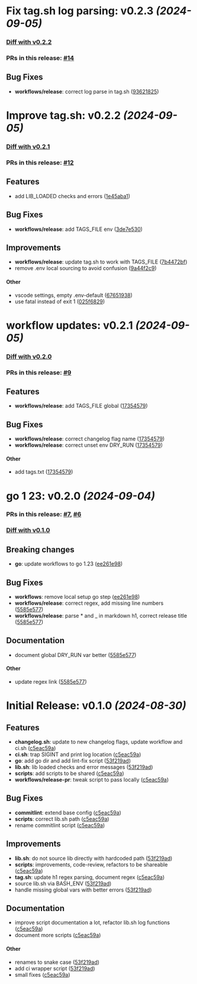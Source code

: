 # Fix tag.sh log parsing: v0.2.3 *(2024-09-05)*
### [Diff with v0.2.2](https://github.com/tcodes0/sh/compare/v0.2.3..v0.2.2)

### PRs in this release: [#14](https://github.com/tcodes0/sh/pull/14)
## Bug Fixes
- **workflows/release**: correct log parse in tag.sh ([93621825](https://github.com/tcodes0/sh/commit/93621825911e407321537729ea2351a3b694b3ff))

# Improve tag.sh: v0.2.2 *(2024-09-05)*
### [Diff with v0.2.1](https://github.com/tcodes0/sh/compare/v0.2.2..v0.2.1)

### PRs in this release: [#12](https://github.com/tcodes0/sh/pull/12)
## Features
- add LIB_LOADED checks and errors ([1e45aba1](https://github.com/tcodes0/sh/commit/1e45aba1808789d3245179a4b846ef2fcd5eb9cf))

## Bug Fixes
- **workflows/release**: add TAGS_FILE env ([3de7e530](https://github.com/tcodes0/sh/commit/3de7e53084665e87e55a4e616e69ca1deba0e554))

## Improvements
- **workflows/release**: update tag.sh to work with TAGS_FILE ([7b4472bf](https://github.com/tcodes0/sh/commit/7b4472bfe3775a54341d36be7aafb53201abfc04))
- remove .env local sourcing to avoid confusion ([9a44f2c9](https://github.com/tcodes0/sh/commit/9a44f2c99f090e392a8fab74317a224d0aece578))

#### Other
- vscode settings, empty .env-default ([67651938](https://github.com/tcodes0/sh/commit/6765193816b83c730f1dfdbf28c5a45b2733cac9))
- use fatal instead of exit 1 ([025f6829](https://github.com/tcodes0/sh/commit/025f682921aa0dda0946cb85741be9d3370d4d29))

# workflow updates: v0.2.1 *(2024-09-05)*
### [Diff with v0.2.0](https://github.com/tcodes0/sh/compare/v0.2.1..v0.2.0)

### PRs in this release: [#9](https://github.com/tcodes0/sh/pull/9)
## Features
- **workflows/release**: add TAGS_FILE global ([17354579](https://github.com/tcodes0/sh/commit/173545795d19b008e92347ff56ea24a68d4540da))

## Bug Fixes
- **workflows/release**: correct changelog flag name ([17354579](https://github.com/tcodes0/sh/commit/173545795d19b008e92347ff56ea24a68d4540da))
- **workflows/release**: correct unset env DRY_RUN ([17354579](https://github.com/tcodes0/sh/commit/173545795d19b008e92347ff56ea24a68d4540da))

#### Other
- add tags.txt ([17354579](https://github.com/tcodes0/sh/commit/173545795d19b008e92347ff56ea24a68d4540da))

# go 1 23: v0.2.0 *(2024-09-04)*

### PRs in this release: [#7](https://github.com/tcodes0/sh/pull/7), [#6](https://github.com/tcodes0/sh/pull/6)
### [Diff with v0.1.0](https://github.com/tcodes0/sh/compare/v0.2.0..v0.1.0)

## Breaking changes
- **go**: update workflows to go 1.23 ([ee261e98](https://github.com/tcodes0/sh/commit/ee261e9832ba397a498ea2e8db40ba7a7f2211e2))

## Bug Fixes
- **workflows**: remove local setup go step ([ee261e98](https://github.com/tcodes0/sh/commit/ee261e9832ba397a498ea2e8db40ba7a7f2211e2))
- **workflows/release**: correct regex, add missing line numbers ([5585e577](https://github.com/tcodes0/sh/commit/5585e57713f895233a40de118c19073446c81cec))
- **workflows/release**: parse * and _ in markdown h1, correct release title ([5585e577](https://github.com/tcodes0/sh/commit/5585e57713f895233a40de118c19073446c81cec))

## Documentation
- document global DRY_RUN var better ([5585e577](https://github.com/tcodes0/sh/commit/5585e57713f895233a40de118c19073446c81cec))

#### Other
- update regex link ([5585e577](https://github.com/tcodes0/sh/commit/5585e57713f895233a40de118c19073446c81cec))

# Initial Release: v0.1.0 _(2024-08-30)_

## Features

- **changelog.sh**: update to new changelog flags, update workflow and ci.sh ([c5eac59a](https://github.com/tcodes0/sh/commit/c5eac59ad72cb8f9a1292ebe5adf0229170bbb86))
- **ci.sh**: trap SIGINT and print log location ([c5eac59a](https://github.com/tcodes0/sh/commit/c5eac59ad72cb8f9a1292ebe5adf0229170bbb86))
- **go**: add go dir and add lint-fix script ([53f219ad](https://github.com/tcodes0/sh/commit/53f219ad7d0d58274eabb4e0ecc971d81ca0bd3c))
- **lib.sh**: lib loaded checks and error messages ([53f219ad](https://github.com/tcodes0/sh/commit/53f219ad7d0d58274eabb4e0ecc971d81ca0bd3c))
- **scripts**: add scripts to be shared ([c5eac59a](https://github.com/tcodes0/sh/commit/c5eac59ad72cb8f9a1292ebe5adf0229170bbb86))
- **workflows/release-pr**: tweak script to pass locally ([c5eac59a](https://github.com/tcodes0/sh/commit/c5eac59ad72cb8f9a1292ebe5adf0229170bbb86))

## Bug Fixes

- **commitlint**: extend base config ([c5eac59a](https://github.com/tcodes0/sh/commit/c5eac59ad72cb8f9a1292ebe5adf0229170bbb86))
- **scripts**: correct lib.sh path ([c5eac59a](https://github.com/tcodes0/sh/commit/c5eac59ad72cb8f9a1292ebe5adf0229170bbb86))
- rename commitlint script ([c5eac59a](https://github.com/tcodes0/sh/commit/c5eac59ad72cb8f9a1292ebe5adf0229170bbb86))

## Improvements

- **lib.sh**: do not source lib directly with hardcoded path ([53f219ad](https://github.com/tcodes0/sh/commit/53f219ad7d0d58274eabb4e0ecc971d81ca0bd3c))
- **scripts**: improvements, code-review, refactors to be shareable ([c5eac59a](https://github.com/tcodes0/sh/commit/c5eac59ad72cb8f9a1292ebe5adf0229170bbb86))
- **tag.sh**: update h1 regex parsing, document regex ([c5eac59a](https://github.com/tcodes0/sh/commit/c5eac59ad72cb8f9a1292ebe5adf0229170bbb86))
- source lib.sh via BASH_ENV ([53f219ad](https://github.com/tcodes0/sh/commit/53f219ad7d0d58274eabb4e0ecc971d81ca0bd3c))
- handle missing global vars with better errors ([53f219ad](https://github.com/tcodes0/sh/commit/53f219ad7d0d58274eabb4e0ecc971d81ca0bd3c))

## Documentation

- improve script documentation a lot, refactor lib.sh log functions ([c5eac59a](https://github.com/tcodes0/sh/commit/c5eac59ad72cb8f9a1292ebe5adf0229170bbb86))
- document more scripts ([c5eac59a](https://github.com/tcodes0/sh/commit/c5eac59ad72cb8f9a1292ebe5adf0229170bbb86))

#### Other

- renames to snake case ([53f219ad](https://github.com/tcodes0/sh/commit/53f219ad7d0d58274eabb4e0ecc971d81ca0bd3c))
- add ci wrapper script ([53f219ad](https://github.com/tcodes0/sh/commit/53f219ad7d0d58274eabb4e0ecc971d81ca0bd3c))
- small fixes ([c5eac59a](https://github.com/tcodes0/sh/commit/c5eac59ad72cb8f9a1292ebe5adf0229170bbb86))